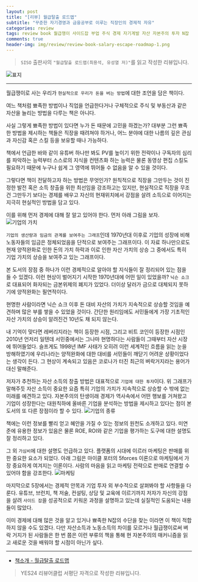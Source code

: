 ```yaml
---  
layout: post  
title: "[리뷰] 월급탈출 로드맵"  
subtitle: "꾸준한 자기경영과 금융공부로 이루는 직장인의 경제적 자유"  
categories: review  
tags: review book 월급쟁이 사이드잡 부업 주식 경제 자기계발 자산 자본주의 투자 N잡    
comments: true  
header-img: img/review/review-book-salary-escape-roadmap-1.png
---  
```

  
> `SISO` 출판사의 `"월급탈출 로드맵(최용석, 유성열 저)"`를 읽고 작성한 리뷰입니다.  

![표지](https://telegeam.github.io/assets/img/review/review-book-salary-escape-roadmap-1.png)  

---

월급쟁이로 사는 우리가 `현실적으로 우리가 돈을 버는 방법`에 대한 조언을 담은 책이다. 

여느 책처럼 뾰족한 방법이나 직업을 언급한다거나 구체적으로 주식 및 부동산과 같은 자산을 늘리는 방법을 다루는 책은 아니다. 

사실 그렇게 뾰족한 방법이 있다면 누가 돈 때문에 고민을 하겠는가? 대부분 그런 뾰족한 방법을 제시하는 책들은 직장을 때려쳐야 하거나, 어느 분야에 대한 나름의 깊은 관심과 자신감 혹은 스킬 등을 보유할 때나 가능하다. 

책에서 언급한 바와 같이 유튜버 하나만 봐도 PV를 높이기 위한 전략이나 구독자의 심리를 파악하는 능력부터 스스로의 지식을 컨텐츠화 하는 능력은 물론 동영상 편집 스킬도 필요하기 때문에 누구나 쉽게 그 영역에 뛰어들 수 없음을 알 수 있을 것이다.

그렇다면 책이 전달하고자 하는 방법은 무엇인가? 원칙적으로 직장을 그만두는 것이 진정한 발전 혹은 소득 창출을 위한 최선임을 강조하고는 있지만, 현실적으로 직장을 무조건 그만두기 보다는 경제를 배우고 자신의 현재위치에서 강점을 살려 소득으로 이어지는 지극히 현실적인 방법을 담고 있다.

이를 위해 먼저 경제에 대해 잘 알고 있어야 한다. 먼저 아래 그림을 보자.
![기업의 가치](https://telegeam.github.io/assets/img/review/review-book-salary-escape-roadmap-2.png)  

`기업의 생산량과 임금의 관계를 보여주는 그래프`인데 1970년대 이후로 기업의 성장에 비해 노동자들의 임금은 정체되었음을 단적으로 보여주는 그래프이다. 이 자료 하나만으로도 현재 양적완화로 인한 돈의 가치 하락과 이로 인한 자산 가치의 상승 그 중에서도 특히 기업 가치의 상승을 보여주고 있는 그래프이다. 

본 도서의 장점 중 하나가 이런 경제적으로 알아야 할 지식들이 잘 정리되어 있는 점을 들 수 있겠다. 이런 현상이 벌어지기 시작한 1970년대에 어떤 일이 있었을까? `닉슨 쇼크`로 대표되어 화자되는 금본위제의 폐지가 있었다. 더이상 달러가 금으로 대체되지 못하기에 양적완화는 필연적이다. 

현명한 사람이라면 닉슨 쇼크 이후 돈 대비 자산의 가치가 지속적으로 상승할 것임을 예견하며 많은 부를 쌓을 수 있었을 것이다. 간단한 원리임에도 서민들에게 가장 기초적인 자산 가치의 상승이 알려진건 10년도 채 되지 않는다. 

내 기억이 맞다면 레버리지라는 책이 등장한 시점, 그리고 비트 코인이 등장한 시점인 2010년 언저리 일텐데 서민중에서는 그나마 현명하다는 사람들이 그때부터 자산 시장에 뛰어들었다. 슬프게도 1998년 IMF 사태가 오히려 이런 세계적인 흐름을 읽는 눈을 방해하였기에 우리나라는 양적완화에 대한 대비를 서민들이 깨닫기 어려운 상황이었다는 생각이 든다. 그 현상이 계속되고 있음은 코로나가 터진 최근의 벼락거지라는 용어가 대신 말해준다.

저자가 추천하는 자산 소득의 창출 방법은 대표적으로 `기업에 대한 투자`이다. 위 그래프가 말해주듯 자산 소득이 중요한 요즘 특히 기업의 가치가 지속적으로 상승할 수 밖에 없는 미래를 예견하고 있다. 자본주의의 탄생이래 경제가 역사속에서 어떤 행보를 거쳐왔고 기업이 성장한다는 대원칙하에 올바른 기업을 분석하는 방법을 제시하고 있다는 점이 본 도서의 또 다른 장점이라 할 수 있다. 
![기업의 종류](https://telegeam.github.io/assets/img/review/review-book-salary-escape-roadmap-3.png)  

책에는 이런 정보를 빨리 얻고 혜안을 가질 수 있는 정보의 원천도 소개하고 있다. 미연준에 유용한 정보가 있음은 물론 ROE, ROI와 같은 기업을 평가하는 도구에 대한 설명도 잘 정리하고 있다.

그 외 `가심비`에 대한 설명도 언급하고 있다. 플랫폼의 시대에 이르러 마케팅은 판매를 위한 중요한 요소가 되었다. 아래 그림은 마이클 포터의 5forces 이론으로 마케팅에서 가장 중요하게 여겨지는 이론이다. 사람의 마음을 읽고 마케팅 전략으로 판매로 연결할 수 있어야 함을 강조한다.
![마케팅](https://telegeam.github.io/assets/img/review/review-book-salary-escape-roadmap-4.png)  

마지막으로 5장에서는 경제적 안목과 기업 투자 외 부수적으로 살펴봐야 할 사항들을 다룬다. 유튜브, 브런치, 책 저술, 컨설팅, 상담 및 교육에 이르기까지 저자가 자신의 강점을 살려 `사이드 잡`을 성공적으로 키워온 과정을 설명하고 있는데 실질적인 도움되는 내용들이 많았다. 

이미 경제에 대해 많은 것을 알고 있거나 뾰족한 N잡의 수단을 찾는 이라면 이 책이 적합하지 않을 수도 있겠다. 다만 자산소득과 노동소득의 차이를 모르거나 월급쟁이로써 벼락 거지가 된 사람들은 한 번 쯤은 이런 부류의 책을 통해 현 자본주의의 매커니즘을 읽고 새로운 것을 배워야 할 시점이 아닌가 싶다.

---

* [책소개 - 월급탈출 로드맵](http://www.yes24.com/Product/Goods/99398189?OzSrank=1)

> YES24 리뷰어클럽 서평단 자격으로 작성한 리뷰입니다.
